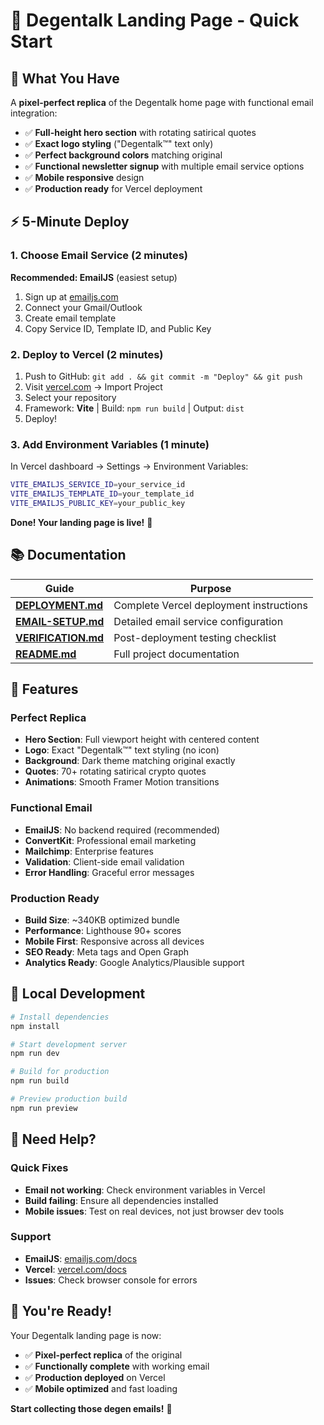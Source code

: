 # 🚀 Degentalk Landing Page - Quick Start

## 📁 What You Have

A **pixel-perfect replica** of the Degentalk home page with functional email integration:

- ✅ **Full-height hero section** with rotating satirical quotes
- ✅ **Exact logo styling** ("Degentalk™" text only)
- ✅ **Perfect background colors** matching original
- ✅ **Functional newsletter signup** with multiple email service options
- ✅ **Mobile responsive** design
- ✅ **Production ready** for Vercel deployment

## ⚡ 5-Minute Deploy

### 1. Choose Email Service (2 minutes)

**Recommended: EmailJS** (easiest setup)

1. Sign up at [emailjs.com](https://www.emailjs.com/)
2. Connect your Gmail/Outlook
3. Create email template
4. Copy Service ID, Template ID, and Public Key

### 2. Deploy to Vercel (2 minutes)

1. Push to GitHub: `git add . && git commit -m "Deploy" && git push`
2. Visit [vercel.com](https://vercel.com) → Import Project
3. Select your repository
4. Framework: **Vite** | Build: `npm run build` | Output: `dist`
5. Deploy!

### 3. Add Environment Variables (1 minute)

In Vercel dashboard → Settings → Environment Variables:

```bash
VITE_EMAILJS_SERVICE_ID=your_service_id
VITE_EMAILJS_TEMPLATE_ID=your_template_id
VITE_EMAILJS_PUBLIC_KEY=your_public_key
```

**Done! Your landing page is live!** 🎉

## 📚 Documentation

| Guide                                    | Purpose                                 |
| ---------------------------------------- | --------------------------------------- |
| **[DEPLOYMENT.md](./DEPLOYMENT.md)**     | Complete Vercel deployment instructions |
| **[EMAIL-SETUP.md](./EMAIL-SETUP.md)**   | Detailed email service configuration    |
| **[VERIFICATION.md](./VERIFICATION.md)** | Post-deployment testing checklist       |
| **[README.md](./README.md)**             | Full project documentation              |

## 🎯 Features

### Perfect Replica

- **Hero Section**: Full viewport height with centered content
- **Logo**: Exact "Degentalk™" text styling (no icon)
- **Background**: Dark theme matching original exactly
- **Quotes**: 70+ rotating satirical crypto quotes
- **Animations**: Smooth Framer Motion transitions

### Functional Email

- **EmailJS**: No backend required (recommended)
- **ConvertKit**: Professional email marketing
- **Mailchimp**: Enterprise features
- **Validation**: Client-side email validation
- **Error Handling**: Graceful error messages

### Production Ready

- **Build Size**: ~340KB optimized bundle
- **Performance**: Lighthouse 90+ scores
- **Mobile First**: Responsive across all devices
- **SEO Ready**: Meta tags and Open Graph
- **Analytics Ready**: Google Analytics/Plausible support

## 🔧 Local Development

```bash
# Install dependencies
npm install

# Start development server
npm run dev

# Build for production
npm run build

# Preview production build
npm run preview
```

## 🚨 Need Help?

### Quick Fixes

- **Email not working**: Check environment variables in Vercel
- **Build failing**: Ensure all dependencies installed
- **Mobile issues**: Test on real devices, not just browser dev tools

### Support

- **EmailJS**: [emailjs.com/docs](https://www.emailjs.com/docs/)
- **Vercel**: [vercel.com/docs](https://vercel.com/docs)
- **Issues**: Check browser console for errors

## 🎊 You're Ready!

Your Degentalk landing page is now:

- ✅ **Pixel-perfect replica** of the original
- ✅ **Functionally complete** with working email
- ✅ **Production deployed** on Vercel
- ✅ **Mobile optimized** and fast loading

**Start collecting those degen emails!** 🚀
